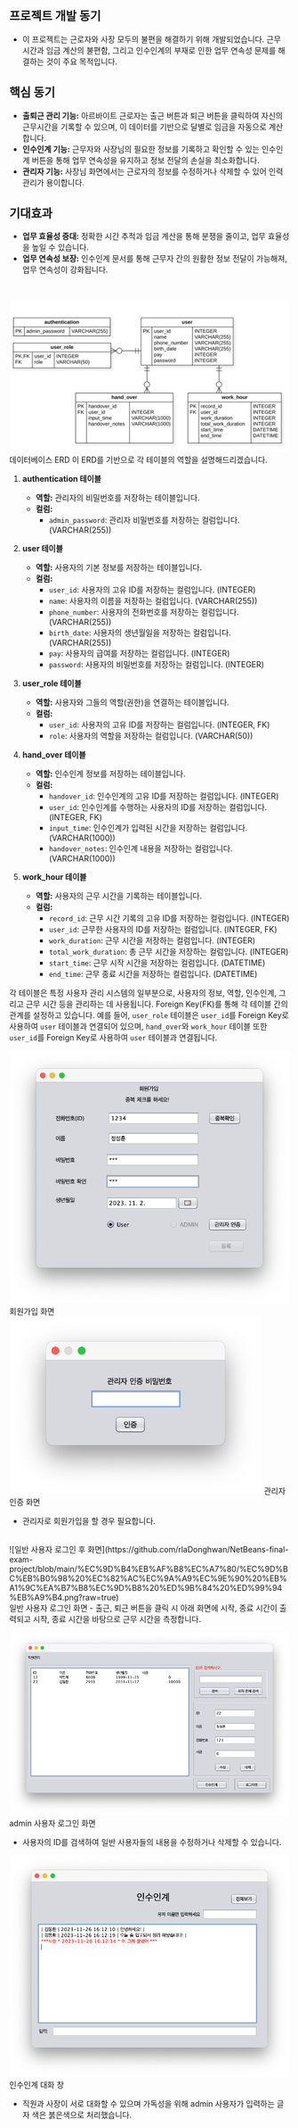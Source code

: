 ## **프로젝트 개발 동기**
- 이 프로젝트는 근로자와 사장 모두의 불편을 해결하기 위해 개발되었습니다. 근무 시간과 임금 계산의 불편함, 그리고 인수인계의 부재로 인한 업무 연속성 문제를 해결하는 것이 주요 목적입니다.

## **핵심 동기**
- **출퇴근 관리 기능:** 아르바이트 근로자는 출근 버튼과 퇴근 버튼을 클릭하여 자신의 근무시간을 기록할 수 있으며, 이 데이터를 기반으로 달별로 임금을 자동으로 계산합니다.
- **인수인계 기능:** 근무자와 사장님의 필요한 정보를 기록하고 확인할 수 있는 인수인계 버튼을 통해 업무 연속성을 유지하고 정보 전달의 손실을 최소화합니다.
- **관리자 기능:** 사장님 화면에서는 근로자의 정보를 수정하거나 삭제할 수 있어 인력 관리가 용이합니다.

## **기대효과**
- **업무 효율성 증대:** 정확한 시간 추적과 임금 계산을 통해 분쟁을 줄이고, 업무 효율성을 높일 수 있습니다.
- **업무 연속성 보장:** 인수인계 문서를 통해 근무자 간의 원활한 정보 전달이 가능해져, 업무 연속성이 강화됩니다.
<br>

![ERD](https://github.com/rlaDonghwan/NetBeans-final-exam-project/blob/main/%EC%9D%B4%EB%AF%B8%EC%A7%80/ERD.png?raw=true)
<br> 데이터베이스 ERD
이 ERD를 기반으로 각 테이블의 역할을 설명해드리겠습니다.

1. **authentication 테이블**
   - **역할:** 관리자의 비밀번호를 저장하는 테이블입니다.
   - **컬럼:**
     - `admin_password`: 관리자 비밀번호를 저장하는 컬럼입니다. (VARCHAR(255))

2. **user 테이블**
   - **역할:** 사용자의 기본 정보를 저장하는 테이블입니다.
   - **컬럼:**
     - `user_id`: 사용자의 고유 ID를 저장하는 컬럼입니다. (INTEGER)
     - `name`: 사용자의 이름을 저장하는 컬럼입니다. (VARCHAR(255))
     - `phone_number`: 사용자의 전화번호를 저장하는 컬럼입니다. (VARCHAR(255))
     - `birth_date`: 사용자의 생년월일을 저장하는 컬럼입니다. (VARCHAR(255))
     - `pay`: 사용자의 급여를 저장하는 컬럼입니다. (INTEGER)
     - `password`: 사용자의 비밀번호를 저장하는 컬럼입니다. (INTEGER)

3. **user_role 테이블**
   - **역할:** 사용자와 그들의 역할(권한)을 연결하는 테이블입니다.
   - **컬럼:**
     - `user_id`: 사용자의 고유 ID를 저장하는 컬럼입니다. (INTEGER, FK)
     - `role`: 사용자의 역할을 저장하는 컬럼입니다. (VARCHAR(50))

4. **hand_over 테이블**
   - **역할:** 인수인계 정보를 저장하는 테이블입니다.
   - **컬럼:**
     - `handover_id`: 인수인계의 고유 ID를 저장하는 컬럼입니다. (INTEGER)
     - `user_id`: 인수인계를 수행하는 사용자의 ID를 저장하는 컬럼입니다. (INTEGER, FK)
     - `input_time`: 인수인계가 입력된 시간을 저장하는 컬럼입니다. (VARCHAR(1000))
     - `handover_notes`: 인수인계 내용을 저장하는 컬럼입니다. (VARCHAR(1000))

5. **work_hour 테이블**
   - **역할:** 사용자의 근무 시간을 기록하는 테이블입니다.
   - **컬럼:**
     - `record_id`: 근무 시간 기록의 고유 ID를 저장하는 컬럼입니다. (INTEGER)
     - `user_id`: 근무한 사용자의 ID를 저장하는 컬럼입니다. (INTEGER, FK)
     - `work_duration`: 근무 시간을 저장하는 컬럼입니다. (INTEGER)
     - `total_work_duration`: 총 근무 시간을 저장하는 컬럼입니다. (INTEGER)
     - `start_time`: 근무 시작 시간을 저장하는 컬럼입니다. (DATETIME)
     - `end_time`: 근무 종료 시간을 저장하는 컬럼입니다. (DATETIME)

각 테이블은 특정 사용자 관리 시스템의 일부분으로, 사용자의 정보, 역할, 인수인계, 그리고 근무 시간 등을 관리하는 데 사용됩니다. Foreign Key(FK)를 통해 각 테이블 간의 관계를 설정하고 있습니다. 예를 들어, `user_role` 테이블은 `user_id`를 Foreign Key로 사용하여 `user` 테이블과 연결되어 있으며, `hand_over`와 `work_hour` 테이블 또한 `user_id`를 Foreign Key로 사용하여 `user` 테이블과 연결됩니다.
<br>


![회원가입 화면](https://github.com/rlaDonghwan/NetBeans-final-exam-project/blob/main/%EC%9D%B4%EB%AF%B8%EC%A7%80/%ED%9A%8C%EC%9B%90%EA%B0%80%EC%9E%85%20%ED%99%94%EB%A9%B4.png?raw=true)
<br> 회원가입 화면
<br>
![관리자 인증 화면](https://github.com/rlaDonghwan/NetBeans-final-exam-project/blob/main/%EC%9D%B4%EB%AF%B8%EC%A7%80/%EA%B4%80%EB%A6%AC%EC%9E%90%20%EC%9D%B8%EC%A6%9D%20%ED%99%94%EB%A9%B4.png?raw=true)
관리자 인증 화면
- 관리자로 회원가입을 할 경우 필요합니다.
<br>
![일반 사용자 로그인 후 화면](https://github.com/rlaDonghwan/NetBeans-final-exam-project/blob/main/%EC%9D%B4%EB%AF%B8%EC%A7%80/%EC%9D%BC%EB%B0%98%20%EC%82%AC%EC%9A%A9%EC%9E%90%20%EB%A1%9C%EA%B7%B8%EC%9D%B8%20%ED%9B%84%20%ED%99%94%EB%A9%B4.png?raw=true)
<br> 일반 사용자 로그인 화면
- 출근, 퇴근 버튼을 클릭 시 아래 화면에 시작, 종료 시간이 출력되고 시작, 종료 시간을 바탕으로 근무 시간을 측정합니다.<br>

![admin 로그인 후 화면](https://github.com/rlaDonghwan/NetBeans-final-exam-project/blob/main/%EC%9D%B4%EB%AF%B8%EC%A7%80/admin%20%EB%A1%9C%EA%B7%B8%EC%9D%B8%20%ED%9B%84%20%ED%99%94%EB%A9%B4.png?raw=true)
<br> admin 사용자 로그인 화면
- 사용자의 ID를 검색하여 일반 사용자들의 내용을 수정하거나 삭제할 수 있습니다. <br>

![인수인계 창](https://github.com/rlaDonghwan/NetBeans-final-exam-project/blob/main/%EC%9D%B4%EB%AF%B8%EC%A7%80/%EC%9D%B8%EC%88%98%EC%9D%B8%EA%B3%84%20%EC%B0%BD.png?raw=true)
<br> 인수인계 대화 창
- 직원과 사장이 서로 대화할 수 있으며 가독성을 위해 admin 사용자가 입력하는 글자 색은 붉은색으로 처리했습니다. 
